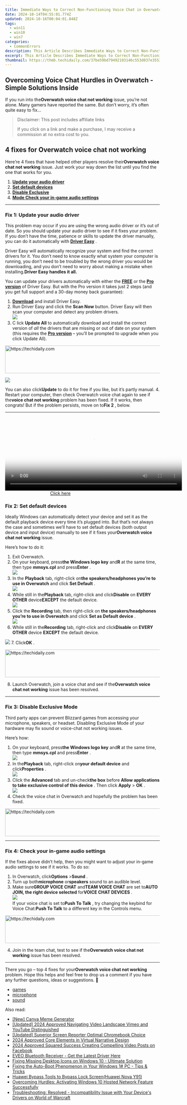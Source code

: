 ```yaml
---
title: Immediate Ways to Correct Non-Functioning Voice Chat in Overwatch
date: 2024-10-14T04:55:01.774Z
updated: 2024-10-16T00:04:01.848Z
tags:
  - win11
  - win10
  - win7
categories:
  - CommonErrors
description: This Article Describes Immediate Ways to Correct Non-Functioning Voice Chat in Overwatch
excerpt: This Article Describes Immediate Ways to Correct Non-Functioning Voice Chat in Overwatch
thumbnail: https://thmb.techidaily.com/37be59bd79492103146c553d037e355365677b2067dd8fea4392e3520b311142.jpg
---
```


## Overcoming Voice Chat Hurdles in Overwatch - Simple Solutions Inside

If you run into the**Overwatch voice chat not working** issue, you’re not alone. Many gamers have reported the same. But don’t worry, it’s often quite easy to fix…

>  Disclaimer: This post includes affiliate links
>
>  If you click on a link and make a purchase, I may receive a commission at no extra cost to you.
>

## 4 fixes for **Overwatch voice chat not working**

 Here’re 4 fixes that have helped other players resolve their**Overwatch voice chat not working** issue. Just work your way down the list until you find the one that works for you.

1. [**Update your audio driver**](https://tools.techidaily.com/drivereasy/download/)
2. [**Set default devices**](https://tools.techidaily.com/drivereasy/download/)
3. [**Disable Exclusive**](https://tools.techidaily.com/drivereasy/download/)
4. [**Mode Check your in-game audio settings**](https://tools.techidaily.com/drivereasy/download/)

---

### Fix 1: Update your audio driver

 This problem may occur if you are using the wrong audio driver or it’s out of date. So you should update your audio driver to see if it fixes your problem. If you don’t have the time, patience or skills to update the driver manually, you can do it automatically with **[Driver Easy](https://tools.techidaily.com/drivereasy/download/)**  .

 Driver Easy will automatically recognize your system and find the correct drivers for it. You don’t need to know exactly what system your computer is running, you don’t need to be troubled by the wrong driver you would be downloading, and you don’t need to worry about making a mistake when installing.**Driver Easy handles it all.**

 You can update your drivers automatically with either the **[FREE](https://tools.techidaily.com/drivereasy/download/)**  or the **[Pro version](https://tools.techidaily.com/drivereasy/download/)**  of Driver Easy. But with the Pro version it takes just 2 steps (and you get full support and a 30-day money back guarantee):

1. **[Download](https://tools.techidaily.com/drivereasy/download/)**  and install Driver Easy.
2. Run Driver Easy and click the **Scan Now** button. Driver Easy will then scan your computer and detect any problem drivers.  
![](https://images.drivereasy.com/wp-content/uploads/2018/12/img_5c04aae3578ee.jpg)
3. C  lick **Update All** to automatically download and install the correct version of _all_  the drivers that are missing or out of date on your system (this requires the **[Pro version](https://tools.techidaily.com/drivereasy/download/)**  – you’ll be prompted to upgrade when you click Update All).  

<!-- affiliate ads begin -->
<a href="https://appsumo.8odi.net/c/5597632/2068411/7443" target="_top" id="2068411">
  <img src="//a.impactradius-go.com/display-ad/7443-2068411" border="0" alt="https://techidaily.com" width="728" height="90"/>
</a>
<img height="0" width="0" src="https://appsumo.8odi.net/i/5597632/2068411/7443" style="position:absolute;visibility:hidden;" border="0" />
<!-- affiliate ads end -->

![](https://images.drivereasy.com/wp-content/uploads/2018/12/img_5c04deab93532.jpg)  

 You can also click**Update** to do it for free if you like, but it’s partly manual.
4. Restart your computer, then check Overwatch voice chat again to see if the**voice chat not working** problem has been fixed. If it works, then congrats! But if the problem persists, move on to**Fix 2** , below.

---

<!-- affiliate ads begin -->
<span id="1983573">
					<video width="576" height="240" style="cursor:pointer"
           poster="//a.impactradius-go.com/display-clicktoplayimage/1983573.png"
           onclick="if(!this.playClicked){this.play();this.setAttribute('controls',true);this.playClicked=true;}">
	   <source src="//a.impactradius-go.com/display-ad/22993-1983573">
	   <img src="//a.impactradius-go.com/display-clicktoplayimage/1983573.png" style="border: none; height: 100%; width: 100%; object-fit: contain">
	</video>
	<div style="width:360px;text-align:center"><a href="javascript:window.open(decodeURIComponent('https%3A%2F%2Fhomestyler.sjv.io%2Fc%2F5597632%2F1983573%2F22993'), '_blank');void(0);">Click here</a></div>
</span>
<img height="0" width="0" src="https://imp.pxf.io/i/5597632/1983573/22993" style="position:absolute;visibility:hidden;" border="0" />
<!-- affiliate ads end -->

### Fix 2: Set default devices

 Ideally Windows can automatically detect your device and set it as the default playback device every time it’s plugged into. But that’s not always the case and sometimes we’ll have to set default devices (both output device and input device) manually to see if it fixes your**Overwatch voice chat not working** issue.  

Here’s how to do it:

1. Exit Overwatch.
2. On your keyboard, press**the Windows logo key** and**R** at the same time, then type **mmsys.cpl** and press**Enter** .  
![](https://images.drivereasy.com/wp-content/uploads/2018/12/img_5c04ca9f1b8b4.png)
3. In the **Playback**  tab, right-click on**the speakers/headphones you’re to use in Overwatch** and  click **Set Default** .  
![](https://images.drivereasy.com/wp-content/uploads/2018/12/img_5c04d27e6fe9c.jpg)
4. While still in the**Playback** tab, right-click and click**Disable** on **EVERY OTHER** device**EXCEPT** the default device.  
![](https://images.drivereasy.com/wp-content/uploads/2018/12/img_5c04d3d257d41.jpg)
5. Click the  **Recording**  tab, then right-click on   **the speakers/headphones you’re to use in Overwatch**  and click  **Set as Default device**  .  
![](https://images.drivereasy.com/wp-content/uploads/2018/12/img_5c04d384b07c3.jpg)
6. While still in the**Recording** tab, right-click and click**Disable** on **EVERY OTHER** device **EXCEPT**  the default device.  

![](https://images.drivereasy.com/wp-content/uploads/2018/12/img_5c04d47e911ed.jpg)
7. Click**OK** .

<!-- affiliate ads begin -->
<a href="https://appsumo.8odi.net/c/5597632/2068426/7443" target="_top" id="2068426">
  <img src="//a.impactradius-go.com/display-ad/7443-2068426" border="0" alt="https://techidaily.com" width="728" height="90"/>
</a>
<img height="0" width="0" src="https://appsumo.8odi.net/i/5597632/2068426/7443" style="position:absolute;visibility:hidden;" border="0" />
<!-- affiliate ads end -->

8. Launch Overwatch, join a voice chat and see if the**Overwatch voice chat not working** issue has been resolved.

---

### Fix 3: Disable Exclusive Mode

 Third party apps can prevent Blizzard games from accessing your microphone, speakers, or headset. Disabling Exclusive Mode of your hardware may fix sound or voice-chat not working issues.

Here’s how:

1. On your keyboard, press**the Windows logo key** and**R** at the same time, then type **mmsys.cpl** and press**Enter** .  
![](https://images.drivereasy.com/wp-content/uploads/2018/12/img_5c04ca9f1b8b4.png)
2. In the**Playback** tab, right-click on**your default device** and click**Properties** .  
![](https://images.drivereasy.com/wp-content/uploads/2018/12/img_5c04cc544ea24.jpg)
3. Click the **Advanced**  tab and un-check**the box** before **Allow applications to take exclusive control of this device** . Then click **Apply**  \> **OK**  .  
![](https://images.drivereasy.com/wp-content/uploads/2018/12/img_5c04cd0648d4d.jpg)
4. Check the voice chat in Overwatch and hopefully the problem has been fixed.

<!-- affiliate ads begin -->
<a href="https://appsumo.8odi.net/c/5597632/2144283/7443" target="_top" id="2144283">
  <img src="//a.impactradius-go.com/display-ad/7443-2144283" border="0" alt="https://techidaily.com" width="600" height="90"/>
</a>
<img height="0" width="0" src="https://appsumo.8odi.net/i/5597632/2144283/7443" style="position:absolute;visibility:hidden;" border="0" />
<!-- affiliate ads end -->

---

### Fix 4: Check your in-game audio settings

 If the fixes above didn’t help, then you might want to adjust your in-game audio settings to see if it works. To do so:

1. In Overwatch, click**Options** \>**Sound** .
2. Turn up both**microphone** or**speakers** sound to an audible level.
3. Make sure**GROUP VOICE CHAT** and**TEAM VOICE CHAT** are set to**AUTO JOIN, the right device selected** for**VOICE CHAT DEVICES** .  
![](https://images.drivereasy.com/wp-content/uploads/2018/12/img_5c04c7f097042.jpg)  
 If your voice chat is set to**Push To Talk** , try changing the keybind for Voice Chat:**Push To Talk** to a different key in the Controls menu.

<!-- affiliate ads begin -->
<a href="https://aligracehair.sjv.io/c/5597632/1918666/19272" target="_top" id="1918666">
  <img src="//a.impactradius-go.com/display-ad/19272-1918666" border="0" alt="https://techidaily.com" width="728" height="90"/>
</a>
<img height="0" width="0" src="https://aligracehair.sjv.io/i/5597632/1918666/19272" style="position:absolute;visibility:hidden;" border="0" />
<!-- affiliate ads end -->

4. Join in the team chat, test to see if the**Overwatch voice chat not working** issue has been resolved.

---

 There you go – top 4 fixes for your**Overwatch voice chat not working** problem. Hope this helps and feel free to drop us a comment if you have any further questions, ideas or suggestions. 🙂

* [games](https://tools.techidaily.com/drivereasy/download/)
* [microphone](https://tools.techidaily.com/drivereasy/download/)
* [sound](https://tools.techidaily.com/drivereasy/download/)

<ins class="adsbygoogle"
     style="display:block"
     data-ad-format="autorelaxed"
     data-ad-client="ca-pub-7571918770474297"
     data-ad-slot="1223367746"></ins>

<ins class="adsbygoogle"
     style="display:block"
     data-ad-client="ca-pub-7571918770474297"
     data-ad-slot="8358498916"
     data-ad-format="auto"
     data-full-width-responsive="true"></ins>

<span class="atpl-alsoreadstyle">Also read:</span>
<div><ul>
<li><a href="https://extra-tips.techidaily.com/new-canva-meme-generator/"><u>[New] Canva Meme Generator</u></a></li>
<li><a href="https://youtube-docs.techidaily.com/ed-2024-approved-navigating-video-landscape-vimeo-and-youtube-distinguished/"><u>[Updated] 2024 Approved Navigating Video Landscape Vimeo and YouTube Distinguished</u></a></li>
<li><a href="https://on-screen-recording.techidaily.com/updated-superior-screen-reporter-optimal-chromebook-choice/"><u>[Updated] Superior Screen Reporter Optimal Chromebook Choice</u></a></li>
<li><a href="https://article-tips.techidaily.com/2024-approved-core-elements-in-virtual-narrative-design/"><u>2024 Approved Core Elements in Virtual Narrative Design</u></a></li>
<li><a href="https://facebook-video-recording.techidaily.com/2024-approved-squared-success-creating-compelling-video-posts-on-facebook/"><u>2024 Approved Squared Success Creating Compelling Video Posts on Facebook</u></a></li>
<li><a href="https://hardware-updates.techidaily.com/eveo-bluetooth-receiver-get-the-latest-driver-here/"><u>EVEO Bluetooth Receiver - Get the Latest Driver Here</u></a></li>
<li><a href="https://win-howtos.techidaily.com/fixing-missing-desktop-icons-on-windows-10-ultimate-solution/"><u>Fixing Missing Desktop Icons on Windows 10 - Ultimate Solution</u></a></li>
<li><a href="https://win-howtos.techidaily.com/fixing-the-auto-boot-phenomenon-in-your-windows-1-pc-tips-and-tricks/"><u>Fixing the Auto-Boot Phenomenon in Your Windows 1# PC - Tips & Tricks</u></a></li>
<li><a href="https://review-topics.techidaily.com/huawei-bypass-tools-to-bypass-lock-screen-huawei-nova-y91-by-drfone-android-unlock-android-unlock/"><u>Huawei Bypass Tools to Bypass Lock Screen(Huawei Nova Y91)</u></a></li>
<li><a href="https://win-howtos.techidaily.com/overcoming-hurdles-activating-windows-10-hosted-network-feature-successfully/"><u>Overcoming Hurdles: Activating Windows 10 Hosted Network Feature Successfully</u></a></li>
<li><a href="https://win-howtos.techidaily.com/troubleshooting-resolved-incompatibility-issue-with-your-devices-drivers-on-world-of-warcraft/"><u>Troubleshooting: Resolved - Incompatibility Issue with Your Device's Drivers on World of Warcraft</u></a></li>
</ul></div>

